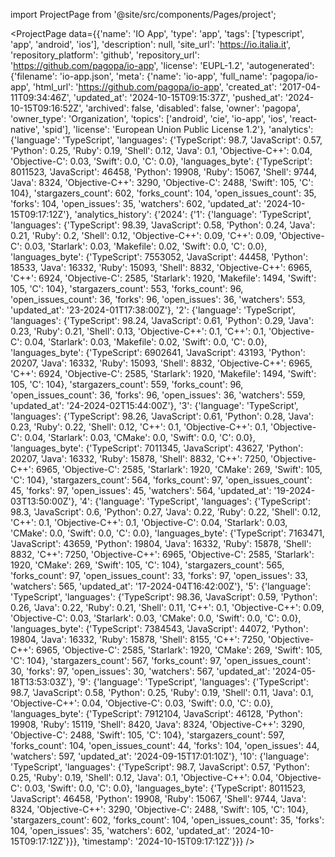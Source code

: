 
import ProjectPage from '@site/src/components/Pages/project';

<ProjectPage
    data={{'name': 'IO App', 'type': 'app', 'tags': ['typescript', 'app', 'android', 'ios'], 'description': null, 'site_url': 'https://io.italia.it', 'repository_platform': 'github', 'repository_url': 'https://github.com/pagopa/io-app', 'license': 'EUPL-1.2', 'autogenerated': {'filename': 'io-app.json', 'meta': {'name': 'io-app', 'full_name': 'pagopa/io-app', 'html_url': 'https://github.com/pagopa/io-app', 'created_at': '2017-04-11T09:34:46Z', 'updated_at': '2024-10-15T09:15:37Z', 'pushed_at': '2024-10-15T09:16:52Z', 'archived': false, 'disabled': false, 'owner': 'pagopa', 'owner_type': 'Organization', 'topics': ['android', 'cie', 'io-app', 'ios', 'react-native', 'spid'], 'license': 'European Union Public License 1.2'}, 'analytics': {'language': 'TypeScript', 'languages': {'TypeScript': 98.7, 'JavaScript': 0.57, 'Python': 0.25, 'Ruby': 0.19, 'Shell': 0.12, 'Java': 0.1, 'Objective-C++': 0.04, 'Objective-C': 0.03, 'Swift': 0.0, 'C': 0.0}, 'languages_byte': {'TypeScript': 8011523, 'JavaScript': 46458, 'Python': 19908, 'Ruby': 15067, 'Shell': 9744, 'Java': 8324, 'Objective-C++': 3290, 'Objective-C': 2488, 'Swift': 105, 'C': 104}, 'stargazers_count': 602, 'forks_count': 104, 'open_issues_count': 35, 'forks': 104, 'open_issues': 35, 'watchers': 602, 'updated_at': '2024-10-15T09:17:12Z'}, 'analytics_history': {'2024': {'1': {'language': 'TypeScript', 'languages': {'TypeScript': 98.39, 'JavaScript': 0.58, 'Python': 0.24, 'Java': 0.21, 'Ruby': 0.2, 'Shell': 0.12, 'Objective-C++': 0.09, 'C++': 0.09, 'Objective-C': 0.03, 'Starlark': 0.03, 'Makefile': 0.02, 'Swift': 0.0, 'C': 0.0}, 'languages_byte': {'TypeScript': 7553052, 'JavaScript': 44458, 'Python': 18533, 'Java': 16332, 'Ruby': 15093, 'Shell': 8832, 'Objective-C++': 6965, 'C++': 6924, 'Objective-C': 2585, 'Starlark': 1920, 'Makefile': 1494, 'Swift': 105, 'C': 104}, 'stargazers_count': 553, 'forks_count': 96, 'open_issues_count': 36, 'forks': 96, 'open_issues': 36, 'watchers': 553, 'updated_at': '23-2024-01T17:38:00Z'}, '2': {'language': 'TypeScript', 'languages': {'TypeScript': 98.24, 'JavaScript': 0.61, 'Python': 0.29, 'Java': 0.23, 'Ruby': 0.21, 'Shell': 0.13, 'Objective-C++': 0.1, 'C++': 0.1, 'Objective-C': 0.04, 'Starlark': 0.03, 'Makefile': 0.02, 'Swift': 0.0, 'C': 0.0}, 'languages_byte': {'TypeScript': 6902641, 'JavaScript': 43193, 'Python': 20207, 'Java': 16332, 'Ruby': 15093, 'Shell': 8832, 'Objective-C++': 6965, 'C++': 6924, 'Objective-C': 2585, 'Starlark': 1920, 'Makefile': 1494, 'Swift': 105, 'C': 104}, 'stargazers_count': 559, 'forks_count': 96, 'open_issues_count': 36, 'forks': 96, 'open_issues': 36, 'watchers': 559, 'updated_at': '24-2024-02T15:44:00Z'}, '3': {'language': 'TypeScript', 'languages': {'TypeScript': 98.26, 'JavaScript': 0.61, 'Python': 0.28, 'Java': 0.23, 'Ruby': 0.22, 'Shell': 0.12, 'C++': 0.1, 'Objective-C++': 0.1, 'Objective-C': 0.04, 'Starlark': 0.03, 'CMake': 0.0, 'Swift': 0.0, 'C': 0.0}, 'languages_byte': {'TypeScript': 7011345, 'JavaScript': 43627, 'Python': 20207, 'Java': 16332, 'Ruby': 15878, 'Shell': 8832, 'C++': 7250, 'Objective-C++': 6965, 'Objective-C': 2585, 'Starlark': 1920, 'CMake': 269, 'Swift': 105, 'C': 104}, 'stargazers_count': 564, 'forks_count': 97, 'open_issues_count': 45, 'forks': 97, 'open_issues': 45, 'watchers': 564, 'updated_at': '19-2024-03T13:50:00Z'}, '4': {'language': 'TypeScript', 'languages': {'TypeScript': 98.3, 'JavaScript': 0.6, 'Python': 0.27, 'Java': 0.22, 'Ruby': 0.22, 'Shell': 0.12, 'C++': 0.1, 'Objective-C++': 0.1, 'Objective-C': 0.04, 'Starlark': 0.03, 'CMake': 0.0, 'Swift': 0.0, 'C': 0.0}, 'languages_byte': {'TypeScript': 7163471, 'JavaScript': 43659, 'Python': 19804, 'Java': 16332, 'Ruby': 15878, 'Shell': 8832, 'C++': 7250, 'Objective-C++': 6965, 'Objective-C': 2585, 'Starlark': 1920, 'CMake': 269, 'Swift': 105, 'C': 104}, 'stargazers_count': 565, 'forks_count': 97, 'open_issues_count': 33, 'forks': 97, 'open_issues': 33, 'watchers': 565, 'updated_at': '17-2024-04T16:42:00Z'}, '5': {'language': 'TypeScript', 'languages': {'TypeScript': 98.36, 'JavaScript': 0.59, 'Python': 0.26, 'Java': 0.22, 'Ruby': 0.21, 'Shell': 0.11, 'C++': 0.1, 'Objective-C++': 0.09, 'Objective-C': 0.03, 'Starlark': 0.03, 'CMake': 0.0, 'Swift': 0.0, 'C': 0.0}, 'languages_byte': {'TypeScript': 7384543, 'JavaScript': 44072, 'Python': 19804, 'Java': 16332, 'Ruby': 15878, 'Shell': 8155, 'C++': 7250, 'Objective-C++': 6965, 'Objective-C': 2585, 'Starlark': 1920, 'CMake': 269, 'Swift': 105, 'C': 104}, 'stargazers_count': 567, 'forks_count': 97, 'open_issues_count': 30, 'forks': 97, 'open_issues': 30, 'watchers': 567, 'updated_at': '2024-05-18T13:53:03Z'}, '9': {'language': 'TypeScript', 'languages': {'TypeScript': 98.7, 'JavaScript': 0.58, 'Python': 0.25, 'Ruby': 0.19, 'Shell': 0.11, 'Java': 0.1, 'Objective-C++': 0.04, 'Objective-C': 0.03, 'Swift': 0.0, 'C': 0.0}, 'languages_byte': {'TypeScript': 7912104, 'JavaScript': 46128, 'Python': 19908, 'Ruby': 15119, 'Shell': 8420, 'Java': 8324, 'Objective-C++': 3290, 'Objective-C': 2488, 'Swift': 105, 'C': 104}, 'stargazers_count': 597, 'forks_count': 104, 'open_issues_count': 44, 'forks': 104, 'open_issues': 44, 'watchers': 597, 'updated_at': '2024-09-15T17:01:10Z'}, '10': {'language': 'TypeScript', 'languages': {'TypeScript': 98.7, 'JavaScript': 0.57, 'Python': 0.25, 'Ruby': 0.19, 'Shell': 0.12, 'Java': 0.1, 'Objective-C++': 0.04, 'Objective-C': 0.03, 'Swift': 0.0, 'C': 0.0}, 'languages_byte': {'TypeScript': 8011523, 'JavaScript': 46458, 'Python': 19908, 'Ruby': 15067, 'Shell': 9744, 'Java': 8324, 'Objective-C++': 3290, 'Objective-C': 2488, 'Swift': 105, 'C': 104}, 'stargazers_count': 602, 'forks_count': 104, 'open_issues_count': 35, 'forks': 104, 'open_issues': 35, 'watchers': 602, 'updated_at': '2024-10-15T09:17:12Z'}}}, 'timestamp': '2024-10-15T09:17:12Z'}}}
/>
